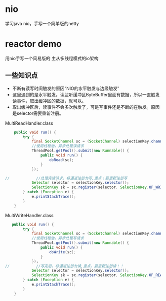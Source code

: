 # nio
学习java nio，手写一个简单版的netty

# reactor demo

用nio手写一个简易版的 主从多线程模式的io架构


## 一些知识点

- 不断有读写时间触发的原因“NIO的水平触发与边缘触发”
- 这里遇到的是水平触发，读监听缓冲区ByteBuffer里面有数据，所以一直触发读事件，取出缓冲区的数据，就可以。
- 取出缓冲区后，读事件不会多次触发了，可是写事件还是不断的在触发。原因是selector需要重新注册。


MultiReadHandler.class

```java
    public void run() {
        try {
            final SocketChannel sc = (SocketChannel) selectionKey.channel();
            //使用线程池，异步处理读请求
            ThreadPool.getPool().submit(new Runnable() {
                public void run() {
                    doRead(sc);
                }
            });

//            //处理完读请求，将通道注册为写,重点！要重新注册写
            Selector selector = selectionKey.selector();
            SelectionKey sk = sc.register(selector, SelectionKey.OP_WRITE);
        } catch (Exception e) {
            e.printStackTrace();
        }
    }
```

MultiWriteHandler.class

```java
   public void run() {
        try {
            final SocketChannel sc = (SocketChannel) selectionKey.channel();
            //使用线程池，异步处理写请求
            ThreadPool.getPool().submit(new Runnable() {
                public void run() {
                    doWrite(sc);
                }
            });
//            //写完后，将通道注册为读,重点，要重新注册读！！
            Selector selector = selectionKey.selector();
            SelectionKey sk = sc.register(selector, SelectionKey.OP_READ);
        } catch (Exception e) {
            e.printStackTrace();
        }
    }
```
